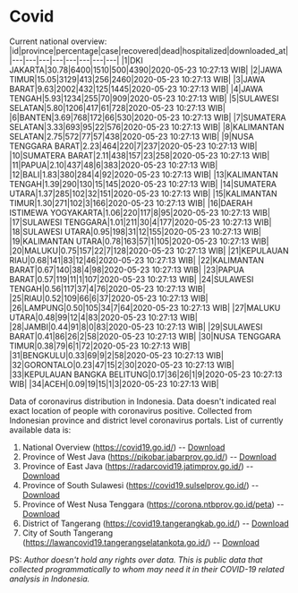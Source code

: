 # Covid
Current national overview:
|id|province|percentage|case|recovered|dead|hospitalized|downloaded_at|
|---|---|---|---|---|---|---|---|
|1|DKI JAKARTA|30.78|6400|1510|500|4390|2020-05-23 10:27:13 WIB|
|2|JAWA TIMUR|15.05|3129|413|256|2460|2020-05-23 10:27:13 WIB|
|3|JAWA BARAT|9.63|2002|432|125|1445|2020-05-23 10:27:13 WIB|
|4|JAWA TENGAH|5.93|1234|255|70|909|2020-05-23 10:27:13 WIB|
|5|SULAWESI SELATAN|5.80|1206|417|61|728|2020-05-23 10:27:13 WIB|
|6|BANTEN|3.69|768|172|66|530|2020-05-23 10:27:13 WIB|
|7|SUMATERA SELATAN|3.33|693|95|22|576|2020-05-23 10:27:13 WIB|
|8|KALIMANTAN SELATAN|2.75|572|77|57|438|2020-05-23 10:27:13 WIB|
|9|NUSA TENGGARA BARAT|2.23|464|220|7|237|2020-05-23 10:27:13 WIB|
|10|SUMATERA BARAT|2.11|438|157|23|258|2020-05-23 10:27:13 WIB|
|11|PAPUA|2.10|437|48|6|383|2020-05-23 10:27:13 WIB|
|12|BALI|1.83|380|284|4|92|2020-05-23 10:27:13 WIB|
|13|KALIMANTAN TENGAH|1.39|290|130|15|145|2020-05-23 10:27:13 WIB|
|14|SUMATERA UTARA|1.37|285|102|32|151|2020-05-23 10:27:13 WIB|
|15|KALIMANTAN TIMUR|1.30|271|102|3|166|2020-05-23 10:27:13 WIB|
|16|DAERAH ISTIMEWA YOGYAKARTA|1.06|220|117|8|95|2020-05-23 10:27:13 WIB|
|17|SULAWESI TENGGARA|1.01|211|30|4|177|2020-05-23 10:27:13 WIB|
|18|SULAWESI UTARA|0.95|198|31|12|155|2020-05-23 10:27:13 WIB|
|19|KALIMANTAN UTARA|0.78|163|57|1|105|2020-05-23 10:27:13 WIB|
|20|MALUKU|0.75|157|22|7|128|2020-05-23 10:27:13 WIB|
|21|KEPULAUAN RIAU|0.68|141|83|12|46|2020-05-23 10:27:13 WIB|
|22|KALIMANTAN BARAT|0.67|140|38|4|98|2020-05-23 10:27:13 WIB|
|23|PAPUA BARAT|0.57|119|11|1|107|2020-05-23 10:27:13 WIB|
|24|SULAWESI TENGAH|0.56|117|37|4|76|2020-05-23 10:27:13 WIB|
|25|RIAU|0.52|109|66|6|37|2020-05-23 10:27:13 WIB|
|26|LAMPUNG|0.50|105|34|7|64|2020-05-23 10:27:13 WIB|
|27|MALUKU UTARA|0.48|99|12|4|83|2020-05-23 10:27:13 WIB|
|28|JAMBI|0.44|91|8|0|83|2020-05-23 10:27:13 WIB|
|29|SULAWESI BARAT|0.41|86|26|2|58|2020-05-23 10:27:13 WIB|
|30|NUSA TENGGARA TIMUR|0.38|79|6|1|72|2020-05-23 10:27:13 WIB|
|31|BENGKULU|0.33|69|9|2|58|2020-05-23 10:27:13 WIB|
|32|GORONTALO|0.23|47|15|2|30|2020-05-23 10:27:13 WIB|
|33|KEPULAUAN BANGKA BELITUNG|0.17|36|26|1|9|2020-05-23 10:27:13 WIB|
|34|ACEH|0.09|19|15|1|3|2020-05-23 10:27:13 WIB|

Data of coronavirus distribution in Indonesia. Data doesn't indicated real exact location of people with coronavirus positive. Collected from Indonesian province and district level coronavirus portals. List of currently available data is:
1. National Overview (https://covid19.go.id/) -- [Download](https://www.dropbox.com/s/66ly270fw4y76fx/covid_nasional.csv?dl=0)
2. Province of West Java (https://pikobar.jabarprov.go.id/) -- [Download](https://www.dropbox.com/s/alg0zp60fylq6cn/covid_jabar.csv?dl=0)
3. Province of East Java (https://radarcovid19.jatimprov.go.id/) -- [Download](https://www.dropbox.com/sh/e7vtgcnl4ckbvr4/AADo9UMRDZvrhHn66qTHZOvNa?dl=0)
4. Province of South Sulawesi (https://covid19.sulselprov.go.id/) -- [Download](https://www.dropbox.com/s/z5ek23lwcztj7z7/covid_sulsel.csv?dl=0)
5. Province of West Nusa Tenggara (https://corona.ntbprov.go.id/peta) -- [Download](https://www.dropbox.com/s/4p2k93n42xx0c00/covid_ntb.csv?dl=0)
6. District of Tangerang (https://covid19.tangerangkab.go.id/) -- [Download](https://www.dropbox.com/sh/yxovyy6sy5bnz4p/AACZzVHinisKmz8oQWyQJ3nua?dl=0)
7. City of South Tangerang (https://lawancovid19.tangerangselatankota.go.id/) -- [Download](https://www.dropbox.com/s/zlvxo4ivswdzmle/covid_tangsel.csv?dl=0)

PS: *Author doesn't hold any rights over data. This is public data that collected programmatically to whom may need it in their COVID-19 related analysis in Indonesia.*
